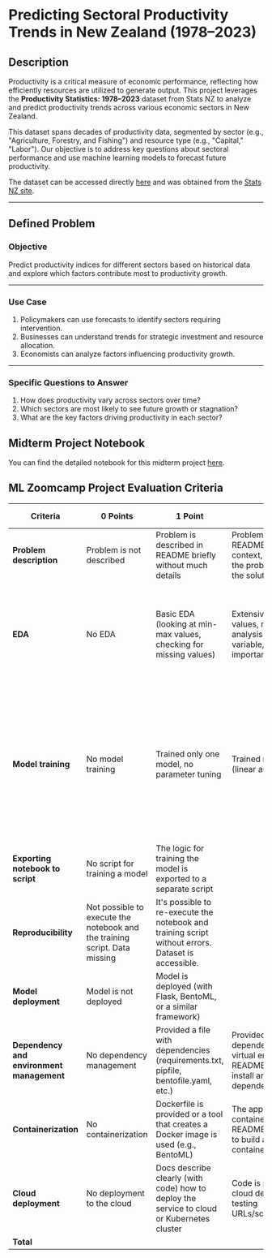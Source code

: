 # Predicting Sectoral Productivity Trends in New Zealand (1978–2023)

## Description
Productivity is a critical measure of economic performance, reflecting how efficiently resources are utilized to generate output. This project leverages the **Productivity Statistics: 1978–2023** dataset from Stats NZ to analyze and predict productivity trends across various economic sectors in New Zealand.

This dataset spans decades of productivity data, segmented by sector (e.g., "Agriculture, Forestry, and Fishing") and resource type (e.g., "Capital," "Labor"). Our objective is to address key questions about sectoral performance and use machine learning models to forecast future productivity.

The dataset can be accessed directly [here](https://www.stats.govt.nz/assets/Uploads/Productivity-statistics/Productivity-statistics-1978-2023/Download-data/productivity-statistics-1978-2023.csv) and was obtained from the [Stats NZ site](https://www.stats.govt.nz/large-datasets/csv-files-for-download/).

---

## Defined Problem

### Objective
Predict productivity indices for different sectors based on historical data and explore which factors contribute most to productivity growth.

---

### Use Case
1. Policymakers can use forecasts to identify sectors requiring intervention.
2. Businesses can understand trends for strategic investment and resource allocation.
3. Economists can analyze factors influencing productivity growth.

---

### Specific Questions to Answer
1. How does productivity vary across sectors over time?
2. Which sectors are most likely to see future growth or stagnation?
3. What are the key factors driving productivity in each sector?

## Midterm Project Notebook

You can find the detailed notebook for this midterm project [here](https://github.com/MathmoKiwi/machine-learning-bootcamp/blob/main/midterm-project/MidtermProject.ipynb).


## ML Zoomcamp Project Evaluation Criteria

| **Criteria**                      | **0 Points**                                                              | **1 Point**                                                                                            | **2 Points**                                                                                                                  | **3 Points**                                                                                                                                      | **Max Points** |
|------------------------------------|---------------------------------------------------------------------------|--------------------------------------------------------------------------------------------------------|-----------------------------------------------------------------------------------------------------------------------------|---------------------------------------------------------------------------------------------------------------------------------------------------|---------------|
| **Problem description**            | Problem is not described                                                  | Problem is described in README briefly without much details                                           | Problem is described in README with enough context, so it's clear what the problem is and how the solution will be used     |                                                                                                                                                   | 2             |
| **EDA**                            | No EDA                                                                    | Basic EDA (looking at min-max values, checking for missing values)                                    | Extensive EDA (ranges of values, missing values, analysis of target variable, feature importance analysis)                  | For images: analyzing the content of the images. For texts: frequent words, word clouds, etc.                                                    | 2             |
| **Model training**                 | No model training                                                         | Trained only one model, no parameter tuning                                                           | Trained multiple models (linear and tree-based).                                                                            | Trained multiple models and tuned their parameters. For neural networks: tried multiple variations and performed tuning (learning rate, etc.)     | 3             |
| **Exporting notebook to script**   | No script for training a model                                            | The logic for training the model is exported to a separate script                                     |                                                                                                                             |                                                                                                                                                   | 1             |
| **Reproducibility**                | Not possible to execute the notebook and the training script. Data missing | It's possible to re-execute the notebook and training script without errors. Dataset is accessible.    |                                                                                                                             |                                                                                                                                                   | 1             |
| **Model deployment**               | Model is not deployed                                                     | Model is deployed (with Flask, BentoML, or a similar framework)                                       |                                                                                                                             |                                                                                                                                                   | 1             |
| **Dependency and environment management** | No dependency management                                                | Provided a file with dependencies (requirements.txt, pipfile, bentofile.yaml, etc.)                   | Provided a file with dependencies, used virtual environment, and README explains how to install and activate dependencies   |                                                                                                                                                   | 2             |
| **Containerization**               | No containerization                                                       | Dockerfile is provided or a tool that creates a Docker image is used (e.g., BentoML)                  | The application is containerized, and the README describes how to build and run the container                               |                                                                                                                                                   | 2             |
| **Cloud deployment**               | No deployment to the cloud                                                | Docs describe clearly (with code) how to deploy the service to cloud or Kubernetes cluster             | Code is provided for cloud deployment with testing URLs/screenshots/videos.                                                 |                                                                                                                                                   | 2             |
| **Total**                          |                                                                           |                                                                                                        |                                                                                                                             |                                                                                                                                                   | **16**        |
